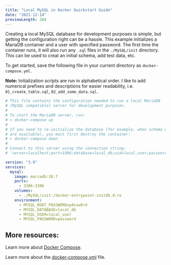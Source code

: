 ```yaml
---
title: "Local MySQL in Docker Quickstart Guide"
date: "2021-12-14"
previewLength: 204
---
```


Creating a local MySQL database for development purposes is simple, but getting the configuration right can be a hassle. This example initializes a MariaDB container and a user with specified password. The first time the container runs, it will also run any `.sql` files in the `./MySQL/init` directory. This can be used to creat an initial schema, add test data, etc.

To get started, save the following file in your current directory as `docker-compose.yml`.

**Note:** Initialization scripts are run in alphabetical order. I like to add numerical prefixes and descriptions for easier readability, i.e. `01_create_table.sql`, `02_add_some_data.sql`.

```yml
# This file contains the configuration needed to run a local MariaDB
# (MySQL compatible) server for development purposes.
#
# To start the MariaDB server, run:
# > docker-compose up
#
# If you need to re-initialize the database (for example, when schema updates
# are available), you must first destroy the container:
# > docker-compose down
#
# Connect to this server using the connection string: 
# 'server=localhost;port=3306;database=local_db;uid=local_user;password=password;'

version: "3.9"
services:
  mysql:
    image: mariadb:10.7
    ports:
      - 3306:3306
    volumes:
      - ./MySQL/init:/docker-entrypoint-initdb.d:ro
    environment:
      - MYSQL_ROOT_PASSWORD=p4ssw0rd
      - MYSQL_DATABASE=local_db
      - MYSQL_USER=local_user
      - MYSQL_PASSWORD=password
```

## More resources:
Learn more about [Docker Compose](https://docs.docker.com/compose/).

Learn more about the [docker-compose.yml](https://docs.docker.com/compose/compose-file/) file.